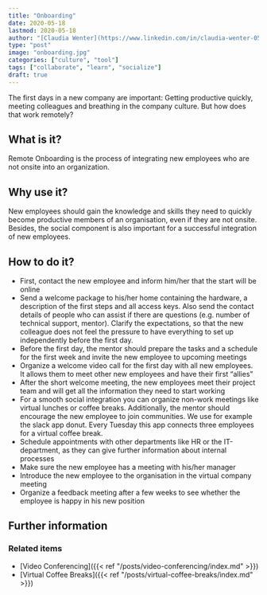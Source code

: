 ```yaml
---
title: "Onboarding"
date: 2020-05-18
lastmod: 2020-05-18
author: "[Claudia Wenter](https://www.linkedin.com/in/claudia-wenter-059306139/)"
type: "post"
image: "onboarding.jpg"
categories: ["culture", "tool"]
tags: ["collaborate", "learn", "socialize"]
draft: true
---
```


The first days in a new company are important: Getting productive quickly, meeting colleagues and breathing in the company culture. But how does that work remotely?

<!--more-->

## What is it?

Remote Onboarding is the process of integrating new employees who are not onsite into an organization.

## Why use it?

New employees should gain the knowledge and skills they need to quickly become productive members of an organisation, even if they are not onsite. Besides, the social component is also important for a successful integration of new employees.

## How to do it?

* First, contact the new employee and inform him/her that the start will be online
* Send a welcome package to his/her home containing the hardware, a description of the first steps and all access keys. Also send the contact details of people who can assist if there are questions (e.g. number of technical support, mentor). Clarify the expectations, so that the new colleague does not feel the pressure to have everything to set up independently before the first day.
* Before the first day, the mentor should prepare the tasks and a schedule for the first week and invite the new employee to upcoming meetings
* Organize a welcome video call for the first day with all new employees. It allows them to meet other new employees and have their first “allies”
* After the short welcome meeting, the new employees meet their project team and will get all the information they need to start working
* For a smooth social integration you can organize non-work meetings like virtual lunches or coffee breaks. Additionally, the mentor should encourage the new employee to join communities. We use for example the slack app donut. Every Tuesday this app connects three employees for a virtual coffee break.
* Schedule appointments with other departments like HR or the IT-department, as they can give further information about internal processes
* Make sure the new employee has a meeting with his/her manager
* Introduce the new employee to the organisation in the virtual company meeting
* Organize a feedback meeting after a few weeks to see whether the employee is happy in his new position

## Further information

### Related items

* [Video Conferencing]({{< ref "/posts/video-conferencing/index.md" >}})
* [Virtual Coffee Breaks]({{< ref "/posts/virtual-coffee-breaks/index.md" >}})
